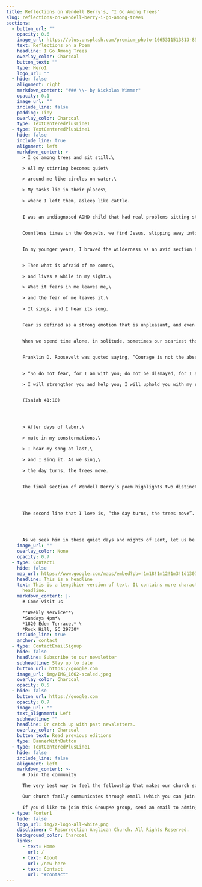 ```yaml
---
title: Reflections on Wendell Berry's, "I Go Among Trees"
slug: reflections-on-wendell-berry-i-go-among-trees
sections:
  - button_url: ""
    opacity: 0.6
    image_url: https://plus.unsplash.com/premium_photo-1665311513813-8576a87a251f?q=80&w=3475&auto=format&fit=crop&ixlib=rb-4.0.3&ixid=M3wxMjA3fDB8MHxwaG90by1wYWdlfHx8fGVufDB8fHx8fA%3D%3D
    text: Reflections on a Poem
    headline: I Go Among Trees
    overlay_color: Charcoal
    button_text: ""
    type: Hero1
    logo_url: ""
  - hide: false
    alignment: right
    markdown_content: "### \\- by Nickolas Wimmer"
    opacity: 0.1
    image_url: ""
    include_line: false
    padding: Tiny
    overlay_color: Charcoal
    type: TextCenteredPlusLine1
  - type: TextCenteredPlusLine1
    hide: false
    include_line: true
    alignment: left
    markdown_content: >-
      > I go among trees and sit still.\

      > All my stirring becomes quiet\

      > around me like circles on water.\

      > My tasks lie in their places\

      > where I left them, asleep like cattle.


      I was an undiagnosed ADHD child that had real problems sitting still. Even as an adult, I still have an overactive brain and it’s difficult to sit and be quiet. It is difficult to turn off all the requests, the projects, the to-do lists, the questioning of self and of others, and let those demands of life “lie in their places… like sleeping cattle.” Berry explains that like our Savior, we must be deliberate about finding the still and quiet moments- they won’t just naturally fall in our laps. 


      Countless times in the Gospels, we find Jesus, slipping away into the wilderness, away from the crowds and his disciples to simply pray and be still. As we practice stillness and meditative prayer in this Lenten season it harkens back to the forty days that Jesus spent in the wilderness before his public ministry began. Being alone is scary. Being alone in the wilderness for forty days with wild animals is a really scary thought. 


      In my younger years, I braved the wilderness as an avid section hiker on the Appalachian Trail. I never traveled alone but I have hiked and camped in the woods for fourteen days before. Living with just the items on your back, often going several days without seeing a road or any sign of civilization changes a person. I remember during one of those section hikes, the rain pouring down on us as it often did, I realized that my mind had slowed down and I wasn’t “spinning the plates” of tasks, jobs, and worrisome thoughts anymore. My soul was satisfied with being still in his creation. Doing the simple, redundant, and beautiful repetition of walking one foot in front of the other until we called it a day, and then rested in our tiny tents. My stirring had become quiet on those trips.


      > Then what is afraid of me comes\

      > and lives a while in my sight.\

      > What it fears in me leaves me,\

      > and the fear of me leaves it.\

      > It sings, and I hear its song.


      Fear is defined as a strong emotion that is unpleasant, and even painful. Fear is often experienced alongside loneliness, isolation, and depression. We know from Genesis 3:10 and 4:14 that fear is a byproduct of sin entering the world through man’s disobedience. Fear is not a natural emotion that God ever intended for us to know. In these lines, Berry is describing something that is both afraid of him and he is afraid of it. 


      When we spend time alone, in solitude, sometimes our scariest thoughts rear their ugly heads and stare us down, like a wild animal dangerously hidden just inside the woodline. Our fear is whether these thoughts are a real threat. We ask ourselves if they are real and can truly hurt us. They draw questions about our identity, our purpose, our value and they most certainly challenge the authority and word of God. But what Berry is urging us to believe in these solemn moments, when we face our fears, is to release the grip that it holds on us and deny giving it a shred of our faith and refuse to be held hostage by them anymore.


      Franklin D. Roosevelt was quoted saying, “Courage is not the absence of fear, but rather the assessment that something else is more important than fear.” That something that is more important is the Triune God (Father, Son, and Holy Spirit) and the unbreakable bond of love we have with him. When we set our thoughts and hearts on him and the promises he has spoken over our lives, we divert from fear and can sing with joy the words of Isaiah:


      > “So do not fear, for I am with you; do not be dismayed, for I am your God. \

      > I will strengthen you and help you; I will uphold you with my righteous right hand" 


      (Isaiah 41:10)




      > After days of labor,\

      > mute in my consternations,\

      > I hear my song at last,\

      > and I sing it. As we sing,\

      > the day turns, the trees move.


      The final section of Wendell Berry’s poem highlights two distinct features that are characteristic of the season of Lent. The first is the line, “mute in my consternations”. Mute- unable to speak. How many of us have walked through seasons where we feel mute? Times when we have called out to God for help, for an answer, for direction or a decision but our words were not heard. A feeling that we’ve been cut-off from God and we don’t even know what to say anymore or how to pray. This soundless reality seems endless at times and yet, God is faithful to bring us a song… at last. 




      The second line that I love is, “the day turns, the trees move”. In these Lenten “lengthening” days, nature moves from dormant and quiet, mute, and bare; and slowly the Earth moves, the ground quivers, the trees begin to shake and new life springs forth. We witness these physical changes as each day “turns” and inches its way towards Spring but what are the spiritual transformations happening in our own lives? What lies dormant in our hearts right now that longs to hear the Father’s song at last? 




      As we seek him in these quiet days and nights of Lent, let us be deliberate in our stillness. Let’s be obstinate to find our quiet places. May we, like Christ, slip away in the night to rest in his peace as the concentric circles of our dissipating grief vanish and the grip of fear is released to the sound of singing.
    image_url: ""
    overlay_color: None
    opacity: 0.7
  - type: Contact1
    hide: false
    map_url: https://www.google.com/maps/embed?pb=!1m18!1m12!1m3!1d13079.972502539167!2d-80.99647495338147!3d34.95678098181917!2m3!1f0!2f0!3f0!3m2!1i1024!2i768!4f13.1!3m3!1m2!1s0x0%3A0xd0c91ab7c5b8691d!2sResurrection%20Anglican%20Church!5e0!3m2!1sen!2sus!4v1666213161340!5m2!1sen!2sus
    headline: This is a headline
    text: This is a lengthier version of text. It contains more characters than the
      headline.
    markdown_content: |-
      # C﻿ome visit us

      **W﻿eekly service**\
      *S﻿undays 4pm*\
      *1820 Eden Terrace,* \
      *Rock Hill, SC 29730*
    include_line: true
    anchor: contact
  - type: ContactEmailSignup
    hide: false
    headline: Subscribe to our newsletter
    subheadline: Stay up to date
    button_url: https://google.com
    image_url: img/IMG_1662-scaled.jpeg
    overlay_color: Charcoal
    opacity: 0.5
  - hide: false
    button_url: https://google.com
    opacity: 0.7
    image_url: ""
    text_alignment: Left
    subheadline: ""
    headline: Or catch up with past newsletters.
    overlay_color: Charcoal
    button_text: Read previous editions
    type: BannerWithButton
  - type: TextCenteredPlusLine1
    hide: false
    include_line: false
    alignment: left
    markdown_content: >-
      # Join the community

      The very best way to feel the fellowship that makes our church so special is to make connections with other church members and get to know us a little bit better!

      Our church family communicates through email (which you can join above), and in one giant GroupMe chat group. We use this group to share announcements, reminders for church events, prayer requests, and family updates.

      If you'd like to join this GroupMe group, send an email to admin@resurrectionrockhill.org with your name, email, and phone number, and we'll send you an invitation.
  - type: Footer1
    hide: false
    logo_url: img/z-logo-all-white.png
    disclaimer: © Resurrection Anglican Church. All Rights Reserved.
    background_color: Charcoal
    links:
      - text: Home
        url: /
      - text: About
        url: /new-here
      - text: Contact
        url: "#contact"
---
```

